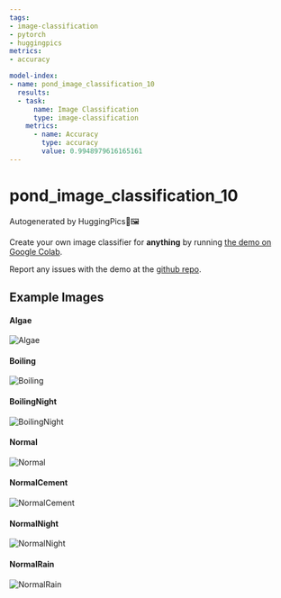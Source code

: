 ```yaml
---
tags:
- image-classification
- pytorch
- huggingpics
metrics:
- accuracy

model-index:
- name: pond_image_classification_10
  results:
  - task:
      name: Image Classification
      type: image-classification
    metrics:
      - name: Accuracy
        type: accuracy
        value: 0.9948979616165161
---
```


# pond_image_classification_10


Autogenerated by HuggingPics🤗🖼️

Create your own image classifier for **anything** by running [the demo on Google Colab](https://colab.research.google.com/github/nateraw/huggingpics/blob/main/HuggingPics.ipynb).

Report any issues with the demo at the [github repo](https://github.com/nateraw/huggingpics).


## Example Images


#### Algae

![Algae](images/Algae.png)

#### Boiling

![Boiling](images/Boiling.png)

#### BoilingNight

![BoilingNight](images/BoilingNight.png)

#### Normal

![Normal](images/Normal.png)

#### NormalCement

![NormalCement](images/NormalCement.png)

#### NormalNight

![NormalNight](images/NormalNight.png)

#### NormalRain

![NormalRain](images/NormalRain.png)